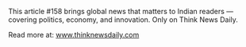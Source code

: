 This article #158 brings global news that matters to Indian readers — covering politics, economy, and innovation. Only on Think News Daily.

Read more at: www.thinknewsdaily.com